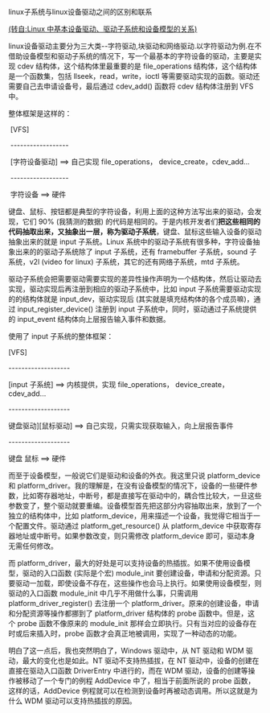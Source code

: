 linux子系统与linux设备驱动之间的区别和联系  

 [(转自:Linux 中基本设备驱动、驱动子系统和设备模型的关系)](https://blog.csdn.net/ricks_wu/article/details/18628545)



linux设备驱动主要分为三大类--字符驱动,块驱动和网络驱动.以字符驱动为例.在不借助设备模型和驱动子系统的情况下，写一个最基本的字符设备的驱动，主要是实现 cdev 结构体，这个结构体里最重要的是 file_operations 结构体，这个结构体是一个函数集，包括 llseek，read，write，ioctl 等需要驱动实现的函数。驱动还需要自己去申请设备号，最后通过 cdev_add() 函数将 cdev 结构体注册到 VFS 中。

整体框架是这样的：

​            [VFS]

​       \------------------

​        [字符设备驱动] ==> 自己实现 file_operations， device_create，cdev_add...

​       \------------------ 

​       字符设备 ==> 硬件

键盘、鼠标、按钮都是典型的字符设备，利用上面的这种方法写出来的驱动，会发现，它们 90% (我猜测的数据) 的代码是相同的。于是内核开发者们**把这些相同的代码抽取出来，又抽象出一层，称为驱动子系统**，键盘、鼠标这些输入设备的驱动抽象出来的就是 input 子系统。Linux 系统中的驱动子系统有很多种，字符设备抽象出来的的驱动子系统除了 input 子系统，还有 framebuffer 子系统，sound 子系统，v2l (video for linux) 子系统，其它的还有网络子系统，mtd 子系统。

驱动子系统会把需要驱动需要实现的差异性操作声明为一个结构体，然后让驱动去实现，驱动实现后再注册到相应的驱动子系统中，比如 input 子系统需要驱动实现的的结构体就是 input_dev，驱动实现后 (其实就是填充结构体的各个成员嘛)，通过 input_register_device() 注册到 input 子系统中，同时，驱动通过子系统提供的 input_event 结构体向上层报告输入事件和数据。

使用了 input 子系统的整体框架： 

 [VFS]

\------------------- 

 [input 子系统] ==> 内核提供，实现 file_operations， device_create，cdev_add...

\------------------- 

键盘驱动][鼠标驱动] ==> 自己实现，只需实现获取输入，向上层报告事件

\------------------- 

 键盘 鼠标 ==> 硬件

而至于设备模型，一般说它们是驱动和设备的外衣。我这里只说 platform_device 和 platform_driver。我的理解是，在没有设备模型的情况下，设备的一些硬件参数，比如寄存器地址，中断号，都是直接写在驱动中的，耦合性比较大，一旦这些参数变了，整个驱动就要重编。设备模型首先把这部分内容抽取出来，放到了一个独立的结构体中，比如 platform_device，用来描述一个设备，我觉得它相当于一个配置文件。驱动通过 platform_get_resource() 从 platform_device 中获取寄存器地址或中断号。如果参数改变，则只需修改 platform_device 即可，驱动本身无需任何修改。

而 platform_driver，最大的好处是可以支持设备的热插拔。如果不使用设备模型，驱动的入口函数 (实际是个宏) module_init 要创建设备，申请和分配资源。只要驱动一加载，即使设备不存在，这些操作也会马上执行。如果使用设备模型，则驱动的入口函数 module_init 中几乎不用做什么事，只需调用 platform_driver_register() 去注册一个 platform_driver。原来的创建设备，申请和分配资源等操作都挪到了 platform_driver 结构体的 probe 函数中。但是，这个 probe 函数不像原来的 module_init 那样会立即执行。只有当对应的设备存在时或后来插入时，probe 函数才会真正地被调用，实现了一种动态的功能。

明白了这一点后，我也突然明白了，Windows 驱动中，从 NT 驱动和 WDM 驱动，最大的变化也是如此。NT 驱动不支持热插拔，在 NT 驱动中，设备的创建在直接在驱动入口函数 DriverEntry 中进行的，而在 WDM 驱动，设备的创建等操作被移动了一个专门的例程 AddDevice 中了，相当于前面所说的 probe 函数，这样的话，AddDevice 例程就可以在检测到设备时再被动态调用。所以这就是为什么 WDM 驱动可以支持热插拔的原因。